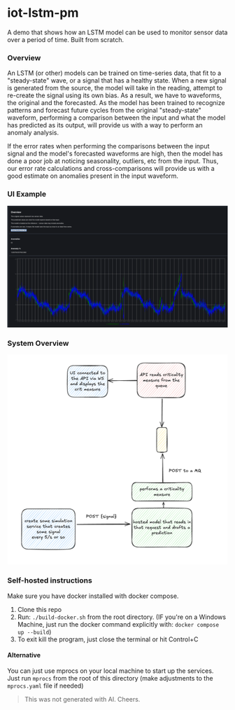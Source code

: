 # iot-lstm-pm

A demo that shows how an LSTM model can be used to monitor sensor data over a period of time. Built from scratch.

### Overview

An LSTM (or other) models can be trained on time-series data, that fit to a "steady-state" wave, or a signal that has a healthy state.
When a new signal is generated from the source, the model will take in the reading, attempt to re-create the signal using its own bias.
As a result, we have to waveforms, the original and the forecasted. As the model has been trained to recognize patterns and forecast future cycles from the original "steady-state" waveform,
performing a comparison between the input and what the model has predicted as its output, will provide us with a way to perform an anomaly analysis.

If the error rates when performing the comparisons between the input signal and the model's forecasted waveforms are high, then the model
has done a poor job at noticing seasonality, outliers, etc from the input. Thus, our error rate calculations and cross-comparisons will provide
us with a good estimate on anomalies present in the input waveform.


### UI Example

![display](./assets/example_1.png)

### System Overview

![system overview](./assets/image_1.png)

### Self-hosted instructions

Make sure you have docker installed with docker compose.

1. Clone this repo
2. Run: `./build-docker.sh` from the root directory. (IF you're on a Windows Machine, just run the docker command explicitly with: `docker compose up --build`)
3. To exit kill the program, just close the terminal or hit Control+C

#### Alternative

You can just use mprocs on your local machine to start up the services. Just run `mprocs` from the root of this directory (make adjustments to the `mprocs.yaml` file if needed)

> This was not generated with AI. Cheers.
